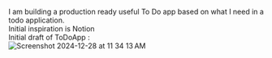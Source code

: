 I am building a production ready useful To Do app based on what I need in a todo application. <br>
Initial inspiration is Notion <br>
Initial draft of ToDoApp : <br>
![Screenshot 2024-12-28 at 11 34 13 AM](https://github.com/user-attachments/assets/76706431-2b8c-426c-924f-f522a9a83256)
